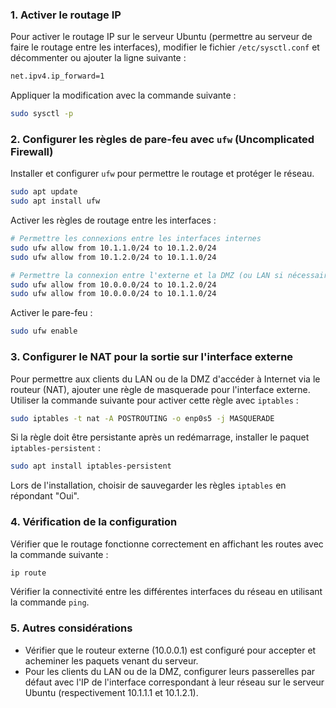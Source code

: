 ### 1. Activer le routage IP

Pour activer le routage IP sur le serveur Ubuntu (permettre au serveur de faire le routage entre les interfaces), modifier le fichier `/etc/sysctl.conf` et décommenter ou ajouter la ligne suivante :

```bash
net.ipv4.ip_forward=1
```

Appliquer la modification avec la commande suivante :

```bash
sudo sysctl -p
```

### 2. Configurer les règles de pare-feu avec `ufw` (Uncomplicated Firewall)

Installer et configurer `ufw` pour permettre le routage et protéger le réseau.

```bash
sudo apt update
sudo apt install ufw
```

Activer les règles de routage entre les interfaces :

```bash
# Permettre les connexions entre les interfaces internes
sudo ufw allow from 10.1.1.0/24 to 10.1.2.0/24
sudo ufw allow from 10.1.2.0/24 to 10.1.1.0/24

# Permettre la connexion entre l'externe et la DMZ (ou LAN si nécessaire)
sudo ufw allow from 10.0.0.0/24 to 10.1.2.0/24
sudo ufw allow from 10.0.0.0/24 to 10.1.1.0/24
```

Activer le pare-feu :

```bash
sudo ufw enable
```

### 3. Configurer le NAT pour la sortie sur l'interface externe

Pour permettre aux clients du LAN ou de la DMZ d'accéder à Internet via le routeur (NAT), ajouter une règle de masquerade pour l'interface externe. Utiliser la commande suivante pour activer cette règle avec `iptables` :

```bash
sudo iptables -t nat -A POSTROUTING -o enp0s5 -j MASQUERADE
```

Si la règle doit être persistante après un redémarrage, installer le paquet `iptables-persistent` :

```bash
sudo apt install iptables-persistent
```

Lors de l'installation, choisir de sauvegarder les règles `iptables` en répondant "Oui".

### 4. Vérification de la configuration

Vérifier que le routage fonctionne correctement en affichant les routes avec la commande suivante :

```bash
ip route
```

Vérifier la connectivité entre les différentes interfaces du réseau en utilisant la commande `ping`.

### 5. Autres considérations

- Vérifier que le routeur externe (10.0.0.1) est configuré pour accepter et acheminer les paquets venant du serveur.
- Pour les clients du LAN ou de la DMZ, configurer leurs passerelles par défaut avec l'IP de l'interface correspondant à leur réseau sur le serveur Ubuntu (respectivement 10.1.1.1 et 10.1.2.1).
